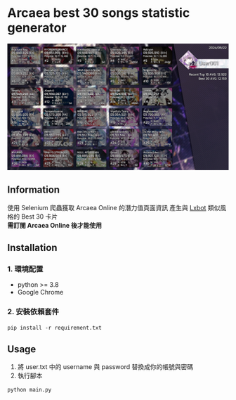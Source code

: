 # Arcaea best 30 songs statistic generator
![alt text](docs/B30_demo.png)
## Information
使用 Selenium 爬蟲獲取 Arcaea Online 的潛力值頁面資訊
產生與 <a href="https://www.bilibili.com/read/cv23364723/">Lxbot</a> 類似風格的 Best 30 卡片<br><strong>需訂閱 Arcaea Online 後才能使用</strong>

## Installation
### 1. 環境配置
- python >= 3.8
- Google Chrome


### 2. 安裝依賴套件

    pip install -r requirement.txt

## Usage

1. 將 user.txt 中的 username 與 password 替換成你的帳號與密碼
2. 執行腳本

```
python main.py
```